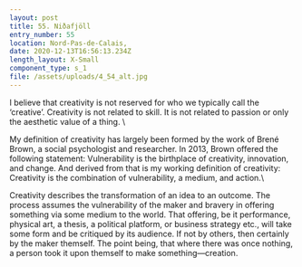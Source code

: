 ```yaml
---
layout: post
title: 55. Niðafjöll
entry_number: 55
location: Nord-Pas-de-Calais,
date: 2020-12-13T16:56:13.234Z
length_layout: X-Small
component_type: s_1
file: /assets/uploads/4_54_alt.jpg
---
```

I believe that creativity is not reserved for who we typically call the ‘creative’. Creativity is not related to skill. It is not related to passion or only the aesthetic value of a thing. \

My definition of creativity has largely been formed by the work of Brené Brown, a social psychologist and researcher. In 2013, Brown offered the following statement: Vulnerability is the birthplace of creativity, innovation, and change. And derived from that is my working definition of creativity: Creativity is the combination of vulnerability, a medium, and action.\

Creativity describes the transformation of an idea to an outcome. The process assumes the vulnerability of the maker and bravery in offering something via some medium to the world. That offering, be it performance, physical art, a thesis, a political platform, or business strategy etc., will take some form and be critiqued by its audience. If not by others, then certainly by the maker themself. The point being, that where there was once nothing, a person took it upon themself to make something—creation.